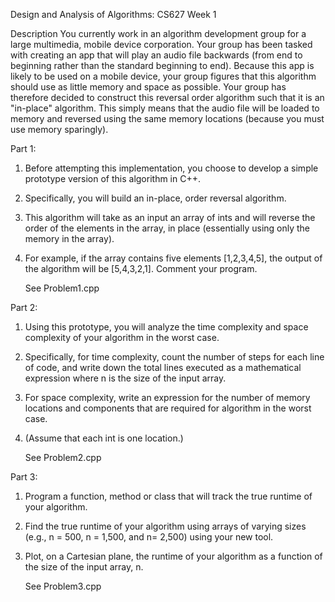 Design and Analysis of Algorithms: CS627
Week 1

Description
    You currently work in an algorithm development group for a large multimedia, mobile device corporation. Your group has been tasked with creating an app that will play an audio file backwards (from end to beginning rather than the standard beginning to end). Because this app is likely to be used on a mobile device, your group figures that this algorithm should use as little memory and space as possible. Your group has therefore decided to construct this reversal order algorithm such that it is an "in-place" algorithm. This simply means that the audio file will be loaded to memory and reversed using the same memory locations (because you must use memory sparingly).

Part 1: 
1. Before attempting this implementation, you choose to develop a simple prototype version of this algorithm in C++. 
2. Specifically, you will build an in-place, order reversal algorithm. 
3. This algorithm will take as an input an array of ints and will reverse the order of the elements in the array, in place (essentially using only the memory in the array). 
4. For example, if the array contains five elements [1,2,3,4,5], the output of the algorithm will be [5,4,3,2,1]. Comment your program.

    See Problem1.cpp

Part 2: 
1. Using this prototype, you will analyze the time complexity and space complexity of your algorithm in the worst case. 
2. Specifically, for time complexity, count the number of steps for each line of code, and write down the total lines executed as a mathematical expression where n is the size of the input array. 
3. For space complexity, write an expression for the number of memory locations and components that are required for algorithm in the worst case. 
4. (Assume that each int is one location.)

    See Problem2.cpp

Part 3: 
1. Program a function, method or class that will track the true runtime of your algorithm. 
2. Find the true runtime of your algorithm using arrays of varying sizes (e.g., n = 500, n = 1,500, and n= 2,500) using your new tool. 
3. Plot, on a Cartesian plane, the runtime of your algorithm as a function of the size of the input array, n.

    See Problem3.cpp

